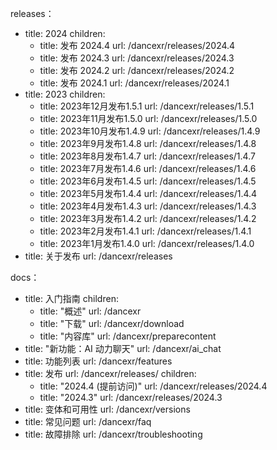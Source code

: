 releases：
  - title: 2024
    children:
    - title: 发布 2024.4
      url: /dancexr/releases/2024.4
    - title: 发布 2024.3
      url: /dancexr/releases/2024.3
    - title: 发布 2024.2
      url: /dancexr/releases/2024.2
    - title: 发布 2024.1
      url: /dancexr/releases/2024.1
  - title: 2023
    children:
    - title: 2023年12月发布1.5.1
      url: /dancexr/releases/1.5.1
    - title: 2023年11月发布1.5.0
      url: /dancexr/releases/1.5.0
    - title: 2023年10月发布1.4.9
      url: /dancexr/releases/1.4.9
    - title: 2023年9月发布1.4.8
      url: /dancexr/releases/1.4.8
    - title: 2023年8月发布1.4.7
      url: /dancexr/releases/1.4.7
    - title: 2023年7月发布1.4.6
      url: /dancexr/releases/1.4.6
    - title: 2023年6月发布1.4.5
      url: /dancexr/releases/1.4.5
    - title: 2023年5月发布1.4.4
      url: /dancexr/releases/1.4.4
    - title: 2023年4月发布1.4.3
      url: /dancexr/releases/1.4.3
    - title: 2023年3月发布1.4.2
      url: /dancexr/releases/1.4.2
    - title: 2023年2月发布1.4.1
      url: /dancexr/releases/1.4.1
    - title: 2023年1月发布1.4.0
      url: /dancexr/releases/1.4.0
  - title: 关于发布
    url: /dancexr/releases

docs：
  - title: 入门指南
    children:
      - title: "概述"
        url: /dancexr
      - title: "下载"
        url: /dancexr/download
      - title: "内容库"
        url: /dancexr/preparecontent
  - title: "新功能：AI 动力聊天"
    url: /dancexr/ai_chat
  - title: 功能列表
    url: /dancexr/features
  - title: 发布
    url: /dancexr/releases/
    children:
    - title: "2024.4 (提前访问)"
      url: /dancexr/releases/2024.4
    - title: "2024.3"
      url: /dancexr/releases/2024.3
  - title: 变体和可用性
    url: /dancexr/versions
  - title: 常见问题
    url: /dancexr/faq
  - title: 故障排除
    url: /dancexr/troubleshooting